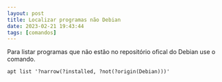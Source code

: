 ```yaml
---
layout: post
title: Localizar programas não Debian
date: 2023-02-21 19:43:44 
tags: [comandos]
---  
```


Para listar programas que não estão no repositório ofical do Debian use o comando.

	apt list '?narrow(?installed, ?not(?origin(Debian)))'

